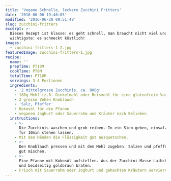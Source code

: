 ```yaml
---
title: 'Vegane Schnelle, leckere Zucchini Fritters'
date: '2016-06-06 19:40:05'
modified: '2016-06-20 09:51:48'
slug: zucchini-fritters
excerpt: >-
  Dieses Rezept ist klasse: es geht schnell, man braucht nicht viel und das
  wichtigste: es schmeckt köstlich!
images:
  - zucchini-fritters-1-2.jpg
featuredImage: zucchini-fritters-1.jpg
recipe:
  name: ''
  prepTime: PT10M
  cookTime: PT8M
  totalTime: PT18M
  servings: 3-4 Portionen
  ingredients:
    - '2 mittelgrosse Zucchinis, ca. 800g'
    - 180g Mehl (z.B. Dinkelmehl oder Reismehl für eine glutenfreie Variante)
    - 2 grosse Zehen Knoblauch
    - 'Salz, Pfeffer'
    - Kokosöl für die Pfanne
    - veganen Joghurt oder Sauerrahm und Kräuter nach Belieben
  instructions:
    - >-
      Die Zucchinis waschen und grob reiben. In ein Sieb geben, einsalzen und
      für 10min stehen lassen.
    - Mit den Händen die Flüssigkeit gut ausquetschen.
    - >-
      Den Knoblauch pressen und mit dem Mehl zugeben. Salzen und pfeffern und
      gut mischen.
    - >-
      Eine Pfanne mit Kokosöl aufstellen. Aus der Zucchini-Masse Laibchen Formen
      und beidseitig goldbraun braten.
    - Frisch mit Sauerrahm oder Joghurt und gehackten Kräutern servieren.
---
```


<!-- Image removed (no copyright): zucchini-fritters-1-2-640x459.jpg -->
